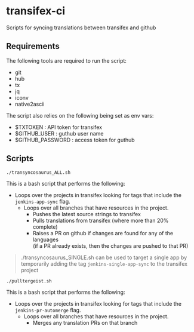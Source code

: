 # transifex-ci

Scripts for syncing translations between transifex and github

## Requirements

The following tools are required to run the script:

- git
- hub
- tx
- jq
- iconv
- native2ascii

The script also relies on the following being set as env vars:

- $TXTOKEN : API token for transifex
- $GITHUB_USER : guthub user name
- $GITHUB_PASSWORD : access token for guthub

## Scripts

```
./transyncosaurus_ALL.sh
```

This is a bash script that performs the following:

- Loops over the projects in transifex looking for tags that include the `jenkins-app-sync` flag.
  - Loops over all branches that have resources in the project.
    - Pushes the latest source strings to transifex
    - Pulls translations from transifex (where more than 20% complete)
    - Raises a PR on github if changes are found for any of the languages  
      (if a PR already exists, then the changes are pushed to that PR)

> ./transyncosaurus_SINGLE.sh can be used to target a single app by temporarily adding the tag `jenkins-single-app-sync` to the transifex project

```
./pulltergeist.sh
```

This is a bash script that performs the following:

- Loops over the projects in transifex looking for tags that include the `jenkins-pr-automerge` flag.
  - Loops over all branches that have resources in the project.
    - Merges any translation PRs on that branch

